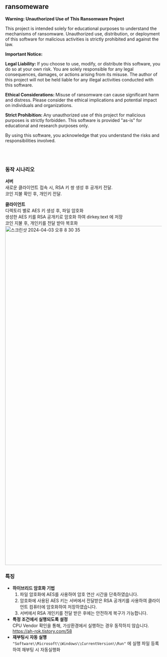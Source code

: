 ## ransomeware

<b> Warning: Unauthorized Use of This Ransomware Project </b>

This project is intended solely for educational purposes to understand the mechanisms of ransomware. Unauthorized use, distribution, or deployment of this software for malicious activities is strictly prohibited and against the law.

<b> Important Notice: </b>

<b> Legal Liability: </b> If you choose to use, modify, or distribute this software, you do so at your own risk. You are solely responsible for any legal consequences, damages, or actions arising from its misuse. The author of this project will not be held liable for any illegal activities conducted with this software.

<b> Ethical Considerations: </b> Misuse of ransomware can cause significant harm and distress. Please consider the ethical implications and potential impact on individuals and organizations.

<b> Strict Prohibition: </b> Any unauthorized use of this project for malicious purposes is strictly forbidden. This software is provided "as-is" for educational and research purposes only.

By using this software, you acknowledge that you understand the risks and responsibilities involved.


</br>
</br>

### 동작 시나리오
**서버** <br/>
새로운 클라이언트 접속 시, RSA 키 쌍 생성 후 공개키 전달.<br/>
코인 지불 확인 후, 개인키 전달.<br/>

**클라이언트**<br/>
디렉토리 별로 AES 키 생성 후, 파일 암호화<br/>
생성한 AES 키를 RSA 공개키로 암호화 하여 dirkey.text 에 저장<br/>
코인 지불 후, 개인키를 전달 받아 복호화<br/>
<img width="1086" alt="스크린샷 2024-04-03 오후 8 30 35" src="https://github.com/grain-ahrok/ransomeware/assets/81209784/327707f5-aed9-46a8-8cb2-fb56b6501de3">



### 특징
- **하이브리드 암호화 기법**
  1. 파일 암호화에 AES를 사용하여 암호 연산 시간을 단축하였습니다.
  2. 암호화에 사용된 AES 키는 서버에서 전달받은 RSA 공개키를 사용하여 클라이언트 컴퓨터에 암호화하여 저장하였습니다.
  3. 서버에서 RSA 개인키를 전달 받은 후에는 안전하게 복구가 가능합니다.
- **특정 조건에서 실행되도록 설정** <br/>
  CPU Vendor 확인을 통해, 가상환경에서 실행하는 경우 동작하지 않습니다.<br/>
  https://ah-rok.tistory.com/58 
- **재부팅시 자동 실행**<br/>
  `"Software\\Microsoft\\Windows\\CurrentVersion\\Run"` 에 실행 파일 등록하여 재부팅 시 자동실행화


